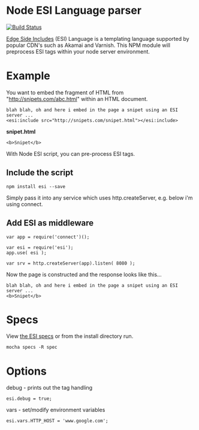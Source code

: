 # Node ESI Language parser

[![Build Status](https://travis-ci.org/MrSwitch/esi.svg?branch=master)](https://travis-ci.org/MrSwitch/esi)

[Edge Side Includes](http://www.w3.org/TR/esi-lang) (ESI) Language is a templating language supported by popular CDN's such as Akamai and Varnish. This NPM module will preprocess ESI tags within your node server environment.



# Example
You want to embed the fragment of HTML from "http://snipets.com/abc.html" within an HTML document.

    blah blah, oh and here i embed in the page a snipet using an ESI server ...
    <esi:include src="http://snipets.com/snipet.html"></esi:include>

**snipet.html**

    <b>Snipet</b>


With Node ESI script, you can pre-process ESI tags. 

## Include the script

    npm install esi --save

Simply pass it into any service which uses http.createServer, e.g. below i'm using connect.

## Add ESI as middleware

    var app = require('connect')();
    
    var esi = require('esi');
    app.use( esi );
    
    var srv = http.createServer(app).listen( 8080 );

Now the page is constructed and the response looks like this...

    blah blah, oh and here i embed in the page a snipet using an ESI server ...
    <b>Snipet</b>






# Specs

View [the ESI specs](https://travis-ci.org/MrSwitch/esi) or from the install directory run.

    mocha specs -R spec






# Options

debug - prints out the tag handling

    esi.debug = true;


vars - set/modify environment variables

    esi.vars.HTTP_HOST = 'www.google.com';

